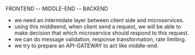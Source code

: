 FRONTEND -- MIDDLE-END -- BACKEND

- we need an intermidate layer between client side and microservices.
- using this middleend, when client send a request, we will be able to make decision that which microservice should respond to this request.
- we can do message validation, response transformation, rate limiting.
- we try to prepare an API-GATEWAY to act like middle-end.
